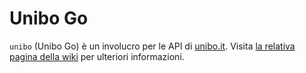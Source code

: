 # Unibo Go

`unibo` (Unibo Go) è un involucro per le API di [unibo.it](https://unibo.it).
Visita [la relativa pagina della
wiki](https://csunibo.github.io/wiki/progetti-ausiliari/unibo-go/index.html) per
ulteriori informazioni.
